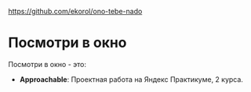 https://github.com/ekorol/ono-tebe-nado

# Посмотри в окно

Посмотри в окно - это:

- **Approachable**:
  Проектная работа на Яндекс Практикуме, 2 курса.
